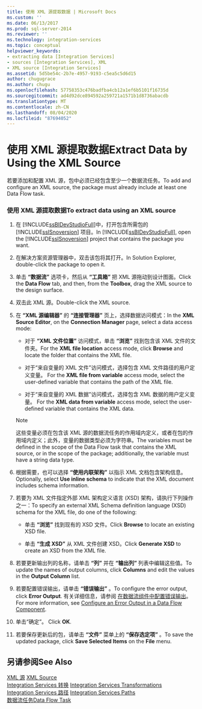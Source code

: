 ```yaml
---
title: 使用 XML 源提取数据 | Microsoft Docs
ms.custom: ''
ms.date: 06/13/2017
ms.prod: sql-server-2014
ms.reviewer: ''
ms.technology: integration-services
ms.topic: conceptual
helpviewer_keywords:
- extracting data [Integration Services]
- sources [Integration Services], XML
- XML source [Integration Services]
ms.assetid: 5d5be54c-2b7e-4957-9193-c5ea5c5d6d15
author: chugugrace
ms.author: chugu
ms.openlocfilehash: 57758353c476badfba4cb12a1ef6b5101f16735d
ms.sourcegitcommit: ad4d92dce894592a259721a1571b1d8736abacdb
ms.translationtype: MT
ms.contentlocale: zh-CN
ms.lasthandoff: 08/04/2020
ms.locfileid: "87694052"
---
```

# <a name="extract-data-by-using-the-xml-source"></a><span data-ttu-id="9c378-102">使用 XML 源提取数据</span><span class="sxs-lookup"><span data-stu-id="9c378-102">Extract Data by Using the XML Source</span></span>
  <span data-ttu-id="9c378-103">若要添加和配置 XML 源，包中必须已经包含至少一个数据流任务。</span><span class="sxs-lookup"><span data-stu-id="9c378-103">To add and configure an XML source, the package must already include at least one Data Flow task.</span></span>  
  
### <a name="to-extract-data-using-an-xml-source"></a><span data-ttu-id="9c378-104">使用 XML 源提取数据</span><span class="sxs-lookup"><span data-stu-id="9c378-104">To extract data using an XML source</span></span>  
  
1.  <span data-ttu-id="9c378-105">在 [!INCLUDE[ssBIDevStudioFull](../../includes/ssbidevstudiofull-md.md)]中，打开包含所需包的 [!INCLUDE[ssISnoversion](../../includes/ssisnoversion-md.md)] 项目。</span><span class="sxs-lookup"><span data-stu-id="9c378-105">In [!INCLUDE[ssBIDevStudioFull](../../includes/ssbidevstudiofull-md.md)], open the [!INCLUDE[ssISnoversion](../../includes/ssisnoversion-md.md)] project that contains the package you want.</span></span>  
  
2.  <span data-ttu-id="9c378-106">在解决方案资源管理器中，双击该包将其打开。</span><span class="sxs-lookup"><span data-stu-id="9c378-106">In Solution Explorer, double-click the package to open it.</span></span>  
  
3.  <span data-ttu-id="9c378-107">单击 **“数据流”** 选项卡，然后从 **“工具箱”** 把 XML 源拖动到设计图面。</span><span class="sxs-lookup"><span data-stu-id="9c378-107">Click the **Data Flow** tab, and then, from the **Toolbox**, drag the XML source to the design surface.</span></span>  
  
4.  <span data-ttu-id="9c378-108">双击此 XML 源。</span><span class="sxs-lookup"><span data-stu-id="9c378-108">Double-click the XML source.</span></span>  
  
5.  <span data-ttu-id="9c378-109">在 **“XML 源编辑器”** 的 **“连接管理器”** 页上，选择数据访问模式：</span><span class="sxs-lookup"><span data-stu-id="9c378-109">In the **XML Source Editor**, on the **Connection Manager** page, select a data access mode:</span></span>  
  
    -   <span data-ttu-id="9c378-110">对于 **“XML 文件位置”** 访问模式，单击 **“浏览”** 找到包含该 XML 文件的文件夹。</span><span class="sxs-lookup"><span data-stu-id="9c378-110">For the **XML file location** access mode, click **Browse** and locate the folder that contains the XML file.</span></span>  
  
    -   <span data-ttu-id="9c378-111">对于“来自变量的 XML 文件”访问模式，选择包含 XML 文件路径的用户定义变量。 </span><span class="sxs-lookup"><span data-stu-id="9c378-111">For the **XML file from variable** access mode, select the user-defined variable that contains the path of the XML file.</span></span>  
  
    -   <span data-ttu-id="9c378-112">对于“来自变量的 XML 数据”访问模式，选择包含 XML 数据的用户定义变量。 </span><span class="sxs-lookup"><span data-stu-id="9c378-112">For the **XML data from variable** access mode, select the user-defined variable that contains the XML data.</span></span>  
  
    > [!NOTE]  
    >  <span data-ttu-id="9c378-113">这些变量必须在包含该 XML 源的数据流任务的作用域内定义，或者在包的作用域内定义；此外，变量的数据类型必须为字符串。</span><span class="sxs-lookup"><span data-stu-id="9c378-113">The variables must be defined in the scope of the Data Flow task that contains the XML source, or in the scope of the package; additionally, the variable must have a string data type.</span></span>  
  
6.  <span data-ttu-id="9c378-114">根据需要，也可以选择 **“使用内联架构”** 以指示 XML 文档包含架构信息。</span><span class="sxs-lookup"><span data-stu-id="9c378-114">Optionally, select **Use inline schema** to indicate that the XML document includes schema information.</span></span>  
  
7.  <span data-ttu-id="9c378-115">若要为 XML 文件指定外部 XML 架构定义语言 (XSD) 架构，请执行下列操作之一：</span><span class="sxs-lookup"><span data-stu-id="9c378-115">To specify an external XML Schema definition language (XSD) schema for the XML file, do one of the following:</span></span>  
  
    -   <span data-ttu-id="9c378-116">单击 **“浏览”** 找到现有的 XSD 文件。</span><span class="sxs-lookup"><span data-stu-id="9c378-116">Click **Browse** to locate an existing XSD file.</span></span>  
  
    -   <span data-ttu-id="9c378-117">单击 **“生成 XSD”** 从 XML 文件创建 XSD。</span><span class="sxs-lookup"><span data-stu-id="9c378-117">Click **Generate XSD** to create an XSD from the XML file.</span></span>  
  
8.  <span data-ttu-id="9c378-118">若要更新输出列的名称，请单击 **“列”** 并在 **“输出列”** 列表中编辑这些值。</span><span class="sxs-lookup"><span data-stu-id="9c378-118">To update the names of output columns, click **Columns** and edit the values in the **Output Column** list.</span></span>  
  
9. <span data-ttu-id="9c378-119">若要配置错误输出，请单击 **“错误输出”** 。</span><span class="sxs-lookup"><span data-stu-id="9c378-119">To configure the error output, click **Error Output**.</span></span> <span data-ttu-id="9c378-120">有关详细信息，请参阅 [在数据流组件中配置错误输出](../configure-an-error-output-in-a-data-flow-component.md)。</span><span class="sxs-lookup"><span data-stu-id="9c378-120">For more information, see [Configure an Error Output in a Data Flow Component](../configure-an-error-output-in-a-data-flow-component.md).</span></span>  
  
10. <span data-ttu-id="9c378-121">单击“确定”。 </span><span class="sxs-lookup"><span data-stu-id="9c378-121">Click **OK**.</span></span>  
  
11. <span data-ttu-id="9c378-122">若要保存更新后的包，请单击 **“文件”** 菜单上的 **“保存选定项”** 。</span><span class="sxs-lookup"><span data-stu-id="9c378-122">To save the updated package, click **Save Selected Items** on the **File** menu.</span></span>  
  
## <a name="see-also"></a><span data-ttu-id="9c378-123">另请参阅</span><span class="sxs-lookup"><span data-stu-id="9c378-123">See Also</span></span>  
 <span data-ttu-id="9c378-124">[XML 源](xml-source.md) </span><span class="sxs-lookup"><span data-stu-id="9c378-124">[XML Source](xml-source.md) </span></span>  
 <span data-ttu-id="9c378-125">[Integration Services 转换](transformations/integration-services-transformations.md) </span><span class="sxs-lookup"><span data-stu-id="9c378-125">[Integration Services Transformations](transformations/integration-services-transformations.md) </span></span>  
 <span data-ttu-id="9c378-126">[Integration Services 路径](integration-services-paths.md) </span><span class="sxs-lookup"><span data-stu-id="9c378-126">[Integration Services Paths](integration-services-paths.md) </span></span>  
 [<span data-ttu-id="9c378-127">数据流任务</span><span class="sxs-lookup"><span data-stu-id="9c378-127">Data Flow Task</span></span>](../control-flow/data-flow-task.md)  
  
  
